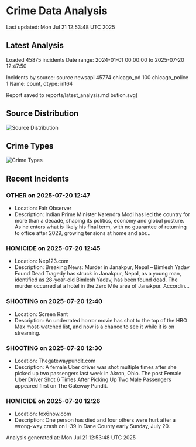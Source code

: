 # Crime Data Analysis
Last updated: Mon Jul 21 12:53:48 UTC 2025

## Latest Analysis

Loaded 45875 incidents
Date range: 2024-01-01 00:00:00 to 2025-07-20 12:47:50

Incidents by source:
source
newsapi           45774
chicago_pd          100
chicago_police        1
Name: count, dtype: int64

Report saved to reports/latest_analysis.md
bution.svg)

## Source Distribution
![Source Distribution](images/source_distribution.svg)

## Crime Types
![Crime Types](images/crime_types.svg)

## Recent Incidents

### OTHER on 2025-07-20 12:47
- Location: Fair Observer
- Description: Indian Prime Minister Narendra Modi has led the country for more than a decade, shaping its politics, economy and global posture. As he enters what is likely his final term, with no guarantee of returning to office after 2029, growing tensions at home and abr…


### HOMICIDE on 2025-07-20 12:45
- Location: Nep123.com
- Description: Breaking News: Murder in Janakpur, Nepal – Bimlesh Yadav Found Dead Tragedy has struck in Janakpur, Nepal, as a young man, identified as 28-year-old Bimlesh Yadav, has been found dead. The murder occurred at a hotel in the Zero Mile area of Janakpur. Accordin…


### SHOOTING on 2025-07-20 12:40
- Location: Screen Rant
- Description: An underrated horror movie has shot to the top of the HBO Max most-watched list, and now is a chance to see it while it is on streaming.


### SHOOTING on 2025-07-20 12:30
- Location: Thegatewaypundit.com
- Description: A female Uber driver was shot multiple times after she picked up two passengers last week in Akron, Ohio.
The post Female Uber Driver Shot 6 Times After Picking Up Two Male Passengers appeared first on The Gateway Pundit.


### HOMICIDE on 2025-07-20 12:26
- Location: fox6now.com
- Description: One person has died and four others were hurt after a wrong-way crash on I-39 in Dane County early Sunday, July 20.

Analysis generated at: Mon Jul 21 12:53:48 UTC 2025
